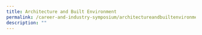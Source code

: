 ```yaml
---
title: Architecture and Built Environment
permalink: /career-and-industry-symposium/architectureandbuiltenvironment/
description: ""
---
```

